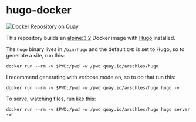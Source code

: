 # hugo-docker

[![Docker Repository on Quay](https://quay.io/repository/arschles/hugo/status "Docker Repository on Quay")](https://quay.io/repository/arschles/hugo)

This repository builds an [alpine:3.2](https://hub.docker.com/r/library/alpine/) Docker image with [Hugo](http://gohugo.io/) installed.

The `hugo` binary lives in `/bin/hugo` and the default `CMD` is set to Hugo, so to generate a site, run this:

```console
docker run --rm -v $PWD:/pwd -w /pwd quay.io/arschles/hugo
```

I recommend generating with verbose mode on, so to do that run this:

```console
docker run --rm -v $PWD:/pwd -w /pwd quay.io/arschles/hugo hugo -v
```


To serve, watching files, run like this:

```console
docker run --rm -v $PWD:/pwd -w /pwd quay.io/arschles/hugo hugo server -w
```
